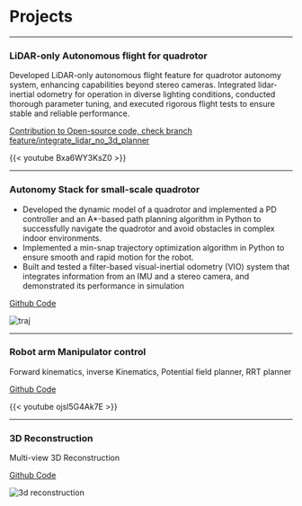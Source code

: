 # Projects
---

### LiDAR-only Autonomous flight for quadrotor

Developed LiDAR-only autonomous flight feature for quadrotor autonomy system, enhancing capabilities beyond
stereo cameras. Integrated lidar-inertial odometry for operation in diverse lighting conditions, conducted thorough
parameter tuning, and executed rigorous flight tests to ensure stable and reliable performance.

[Contribution to Open-source code, check branch feature/integrate_lidar_no_3d_planner](https://github.com/KumarRobotics/kr_autonomous_flight)

{{< youtube Bxa6WY3KsZ0 >}}

---

### Autonomy Stack for small-scale quadrotor 

- Developed the dynamic model of a quadrotor and implemented a PD controller and an A*-based path planning
algorithm in Python to successfully navigate the quadrotor and avoid obstacles in complex indoor environments.
- Implemented a min-snap trajectory optimization algorithm in Python to ensure smooth and rapid motion for
the robot.
- Built and tested a filter-based visual-inertial odometry (VIO) system that integrates information from an IMU and
a stereo camera, and demonstrated its performance in simulation

[Github Code](https://github.com/RollingOat/control-path-planning-trajectory-optimization-of-a-quadrotor)

![traj](/meam620-min.png)

---

### Robot arm Manipulator control

Forward kinematics, inverse Kinematics, Potential field planner, RRT planner

[Github Code](https://github.com/RollingOat/meam520_labs)

{{< youtube ojsl5G4Ak7E >}}

---

### 3D Reconstruction

Multi-view 3D Reconstruction

[Github Code](https://github.com/RollingOat/3D-Reconstruction)

![3d reconstruction](/3dReconstruction-min.png)


